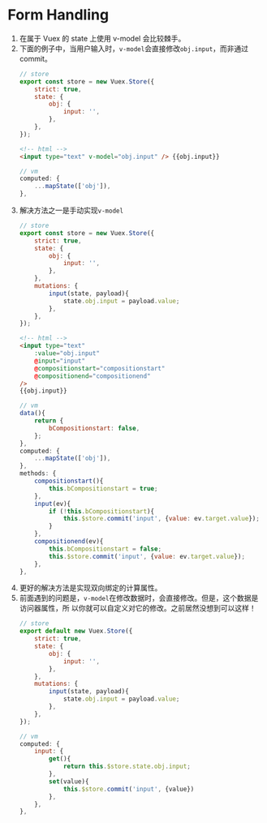 # Form Handling

1. 在属于 Vuex 的 state 上使用 v-model 会比较棘手。
2. 下面的例子中，当用户输入时，`v-model`会直接修改`obj.input`，而非通过 commit。
    ```js
    // store
    export const store = new Vuex.Store({
        strict: true,
        state: {
            obj: {
                input: '',
            },
        },
    });
    ```
    ```html
    <!-- html -->
    <input type="text" v-model="obj.input" /> {{obj.input}}
    ```
    ```js
    // vm
    computed: {
        ...mapState(['obj']),
    },
    ```
3. 解决方法之一是手动实现`v-model`
    ```js
    // store
    export const store = new Vuex.Store({
        strict: true,
        state: {
            obj: {
                input: '',
            },
        },
        mutations: {
            input(state, payload){
                state.obj.input = payload.value;
            },
        },
    });
    ```
    ```html
    <!-- html -->
    <input type="text"
        :value="obj.input"
        @input="input"
        @compositionstart="compositionstart"
        @compositionend="compositionend"
    />
    {{obj.input}}
    ```
    ```js
    // vm
    data(){
        return {
            bCompositionstart: false,
        };
    },
    computed: {
        ...mapState(['obj']),
    },
    methods: {
        compositionstart(){
            this.bCompositionstart = true;
        },
        input(ev){
            if (!this.bCompositionstart){
                this.$store.commit('input', {value: ev.target.value});
            }
        },
        compositionend(ev){
            this.bCompositionstart = false;
            this.$store.commit('input', {value: ev.target.value});
        },
    },
    ```
4. 更好的解决方法是实现双向绑定的计算属性。
5. 前面遇到的问题是，`v-model`在修改数据时，会直接修改。但是，这个数据是访问器属性，所
以你就可以自定义对它的修改。之前居然没想到可以这样！
    ```js
    // store
    export default new Vuex.Store({
        strict: true,
        state: {
            obj: {
                input: '',
            },
        },
        mutations: {
            input(state, payload){
                state.obj.input = payload.value;
            },
        },
    });
    ```
    ```js
    // vm
    computed: {
        input: {
            get(){
                return this.$store.state.obj.input;
            },
            set(value){
                this.$store.commit('input', {value})
            },
        },
    },
    ```
